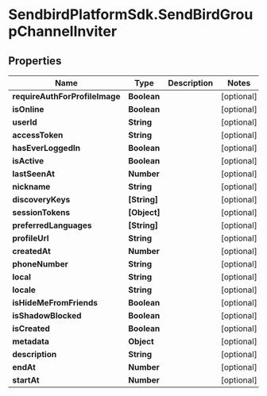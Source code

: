 # SendbirdPlatformSdk.SendBirdGroupChannelInviter

## Properties

Name | Type | Description | Notes
------------ | ------------- | ------------- | -------------
**requireAuthForProfileImage** | **Boolean** |  | [optional] 
**isOnline** | **Boolean** |  | [optional] 
**userId** | **String** |  | [optional] 
**accessToken** | **String** |  | [optional] 
**hasEverLoggedIn** | **Boolean** |  | [optional] 
**isActive** | **Boolean** |  | [optional] 
**lastSeenAt** | **Number** |  | [optional] 
**nickname** | **String** |  | [optional] 
**discoveryKeys** | **[String]** |  | [optional] 
**sessionTokens** | **[Object]** |  | [optional] 
**preferredLanguages** | **[String]** |  | [optional] 
**profileUrl** | **String** |  | [optional] 
**createdAt** | **Number** |  | [optional] 
**phoneNumber** | **String** |  | [optional] 
**local** | **String** |  | [optional] 
**locale** | **String** |  | [optional] 
**isHideMeFromFriends** | **Boolean** |  | [optional] 
**isShadowBlocked** | **Boolean** |  | [optional] 
**isCreated** | **Boolean** |  | [optional] 
**metadata** | **Object** |  | [optional] 
**description** | **String** |  | [optional] 
**endAt** | **Number** |  | [optional] 
**startAt** | **Number** |  | [optional] 


